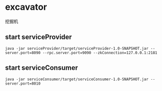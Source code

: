 # excavator
挖掘机

## start serviceProvider 

    java -jar serviceProvider/target/serviceProvider-1.0-SNAPSHOT.jar --server.port=8090 --rpc.server.port=9090 --zkConnection=127.0.0.1:2181
    
## start serviceConsumer
    java -jar serviceConsumer/target/serviceConsumer-1.0-SNAPSHOT.jar --server.port=8010

